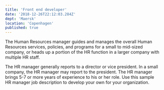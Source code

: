 ```yaml
---
title: 'Front end developer'
date: '2018-12-26T22:12:03.284Z'
dept: 'Maersk'
location: 'Copenhagen'
published: true
---
```


The Human Resources manager guides and manages the overall Human Resources services, policies, and programs for a small to mid-sized company, or heads up a portion of the HR function in a larger company with multiple HR staff.

The HR manager generally reports to a director or vice president. In a small company, the HR manager may report to the president. The HR manager brings 5-7 or more years of experience to his or her role. Use this sample HR manager job description to develop your own for your organization.
